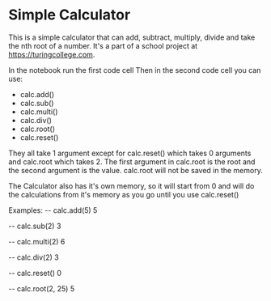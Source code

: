 # Simple Calculator

This is a simple calculator that can add, subtract, multiply, divide and take the nth root of a number.
It's a part of a school project at https://turingcollege.com.

In the notebook run the first code cell
Then in the second code cell you can use:
- calc.add()
- calc.sub()
- calc.multi()
- calc.div()
- calc.root()
- calc.reset()

They all take 1 argument except for calc.reset() which takes 0 arguments and calc.root which takes 2.
The first argument in calc.root is the root and the second argument is the value. calc.root will not be saved in the memory.

The Calculator also has it's own memory, so it will start from 0 and will do the calculations from it's memory as you go until you use calc.reset()

Examples:
-- calc.add(5)
5

-- calc.sub(2)
3

-- calc.multi(2)
6

-- calc.div(2)
3

-- calc.reset()
0

-- calc.root(2, 25)
5